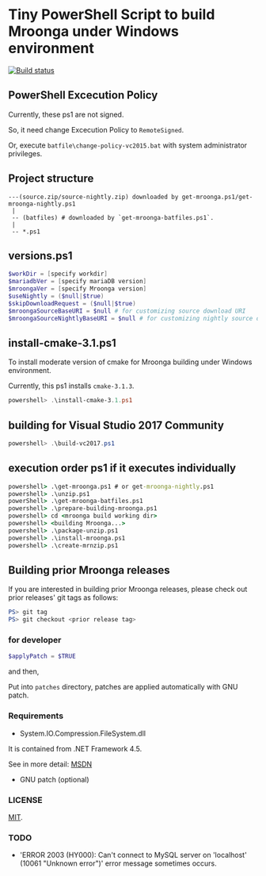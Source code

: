 Tiny PowerShell Script to build Mroonga under Windows environment
===

[![Build status](https://ci.appveyor.com/api/projects/status/2xsau53jpm9cpu3y/branch/master?svg=true)](https://ci.appveyor.com/project/cosmo0920/powershell-for-mroonga-building/branch/master)

## PowerShell Excecution Policy

Currently, these ps1 are not signed.

So, it need change Excecution Policy to `RemoteSigned`.

Or, execute `batfile\change-policy-vc2015.bat` with system administrator privileges.

## Project structure

```log
---(source.zip/source-nightly.zip) downloaded by get-mroonga.ps1/get-mroonga-nightly.ps1
 |
 -- (batfiles) # downloaded by `get-mroonga-batfiles.ps1`.
 |
 -- *.ps1
```

## versions.ps1

```powershell
$workDir = [specify workdir]
$mariadbVer = [specify mariaDB version]
$mroongaVer = [specify Mroonga version]
$useNightly = ($null|$true)
$skipDownloadRequest = ($null|$true)
$mroongaSourceBaseURI = $null # for customizing source download URI
$mroongaSourceNightlyBaseURI = $null # for customizing nightly source download URI
```

## install-cmake-3.1.ps1

To install moderate version of cmake for Mroonga building under Windows environment.

Currently, this ps1 installs `cmake-3.1.3`.

```powershell
powershell> .\install-cmake-3.1.ps1
```

## building for Visual Studio 2017 Community

```powershell
powershell> .\build-vc2017.ps1
```

## execution order ps1 if it executes individually

```bat
powershell> .\get-mroonga.ps1 # or get-mroonga-nightly.ps1
powershell> .\unzip.ps1
powerShell> .\get-mroonga-batfiles.ps1
powershell> .\prepare-building-mroonga.ps1
powershell> cd <mroonga build working dir>
powershell> <building Mroonga...>
powershell> .\package-unzip.ps1
powershell> .\install-mroonga.ps1
powershell> .\create-mrnzip.ps1
```

## Building prior Mroonga releases

If you are interested in building prior Mroonga releases, please check out prior releases' git tags as follows:


```powershell
PS> git tag
PS> git checkout <prior release tag>
```

### for developer

```powershell
$applyPatch = $TRUE
```

and then,

Put into `patches` directory, patches are applied automatically with GNU patch.

### Requirements

* System.IO.Compression.FileSystem.dll

It is contained from .NET Framework 4.5.

See in more detail: [MSDN](http://msdn.microsoft.com/ja-jp/library/system.io.compression.zipfile.aspx)

* GNU patch (optional)

### LICENSE

[MIT](LICENSE).

### TODO

* 'ERROR 2003 (HY000): Can't connect to MySQL server on 'localhost' (10061 "Unknown error")' error message sometimes occurs.
